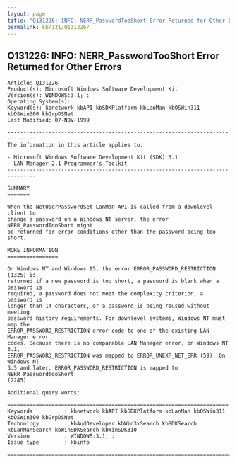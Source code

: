 ```yaml
---
layout: page
title: "Q131226: INFO: NERR_PasswordTooShort Error Returned for Other Errors"
permalink: kb/131/Q131226/
---
```


## Q131226: INFO: NERR_PasswordTooShort Error Returned for Other Errors

	Article: Q131226
	Product(s): Microsoft Windows Software Development Kit
	Version(s): WINDOWS:3.1; :
	Operating System(s): 
	Keyword(s): kbnetwork kbAPI kbSDKPlatform kbLanMan kbOSWin311 kbOSWin300 kbGrpDSNet
	Last Modified: 07-NOV-1999
	
	-------------------------------------------------------------------------------
	The information in this article applies to:
	
	- Microsoft Windows Software Development Kit (SDK) 3.1 
	- LAN Manager 2.1 Programmer's Toolkit 
	-------------------------------------------------------------------------------
	
	SUMMARY
	=======
	
	When the NetUserPasswordSet LanMan API is called from a downlevel client to
	change a password on a Windows NT server, the error NERR_PasswordTooShort might
	be returned for error conditions other than the password being too short.
	
	MORE INFORMATION
	================
	
	On Windows NT and Windows 95, the error ERROR_PASSWORD_RESTRICTION (1325) is
	returned if a new password is too short, a password is blank when a password is
	required, a password does not meet the complexity criterion, a password is
	longer than 14 characters, or a password is being reused without meeting
	password history requirements. For downlevel systems, Windows NT must map the
	ERROR_PASSWORD_RESTRICTION error code to one of the existing LAN Manager error
	codes. Because there is no comparable LAN Manager error, on Windows NT 3.1,
	ERROR_PASSWORD_RESTRICTION was mapped to ERROR_UNEXP_NET_ERR (59). On Windows NT
	3.5 and later, ERROR_PASSWORD_RESTRICTION is mapped to NERR_PasswordTooShort
	(2245).
	
	Additional query words:
	
	======================================================================
	Keywords          : kbnetwork kbAPI kbSDKPlatform kbLanMan kbOSWin311 kbOSWin300 kbGrpDSNet 
	Technology        : kbAudDeveloper kbWin3xSearch kbSDKSearch kbLanManSearch kbWinSDKSearch kbWinSDK310
	Version           : WINDOWS:3.1; :
	Issue type        : kbinfo
	
	=============================================================================
	
